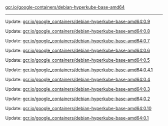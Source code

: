 [gcr.io/google-containers/debian-hyperkube-base-amd64](https://hub.docker.com/r/cruse/debian-hyperkube-base-amd64/tags/) 

----
Update: [gcr.io/google_containers/debian-hyperkube-base-amd64:0.9](https://hub.docker.com/r/cruse/debian-hyperkube-base-amd64/tags/)

Update: [gcr.io/google_containers/debian-hyperkube-base-amd64:0.8](https://hub.docker.com/r/cruse/debian-hyperkube-base-amd64/tags/)

Update: [gcr.io/google_containers/debian-hyperkube-base-amd64:0.7](https://hub.docker.com/r/cruse/debian-hyperkube-base-amd64/tags/)

Update: [gcr.io/google_containers/debian-hyperkube-base-amd64:0.6](https://hub.docker.com/r/cruse/debian-hyperkube-base-amd64/tags/)

Update: [gcr.io/google_containers/debian-hyperkube-base-amd64:0.5](https://hub.docker.com/r/cruse/debian-hyperkube-base-amd64/tags/)

Update: [gcr.io/google_containers/debian-hyperkube-base-amd64:0.4.1](https://hub.docker.com/r/cruse/debian-hyperkube-base-amd64/tags/)

Update: [gcr.io/google_containers/debian-hyperkube-base-amd64:0.4](https://hub.docker.com/r/cruse/debian-hyperkube-base-amd64/tags/)

Update: [gcr.io/google_containers/debian-hyperkube-base-amd64:0.3](https://hub.docker.com/r/cruse/debian-hyperkube-base-amd64/tags/)

Update: [gcr.io/google_containers/debian-hyperkube-base-amd64:0.2](https://hub.docker.com/r/cruse/debian-hyperkube-base-amd64/tags/)

Update: [gcr.io/google_containers/debian-hyperkube-base-amd64:0.10](https://hub.docker.com/r/cruse/debian-hyperkube-base-amd64/tags/)

Update: [gcr.io/google_containers/debian-hyperkube-base-amd64:0.1](https://hub.docker.com/r/cruse/debian-hyperkube-base-amd64/tags/)

